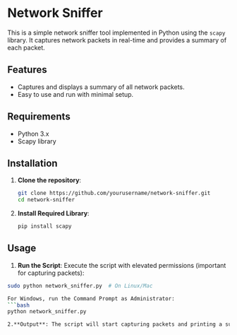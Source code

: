 # Network Sniffer

This is a simple network sniffer tool implemented in Python using the `scapy` library. It captures network packets in real-time and provides a summary of each packet.

## Features

- Captures and displays a summary of all network packets.
- Easy to use and run with minimal setup.

## Requirements

- Python 3.x
- Scapy library

## Installation

1. **Clone the repository**:
   ```bash
   git clone https://github.com/yourusername/network-sniffer.git
   cd network-sniffer
2. **Install Required Library**:
   ``` bash
   pip install scapy
## Usage

1. **Run the Script**: Execute the script with elevated permissions (important for capturing packets):
  ```bash
  sudo python network_sniffer.py  # On Linux/Mac

  For Windows, run the Command Prompt as Administrator:
  ```bash
  python network_sniffer.py

2.**Output**: The script will start capturing packets and printing a summary for each packet. Press Ctrl+C to stop the sniffer.







   
